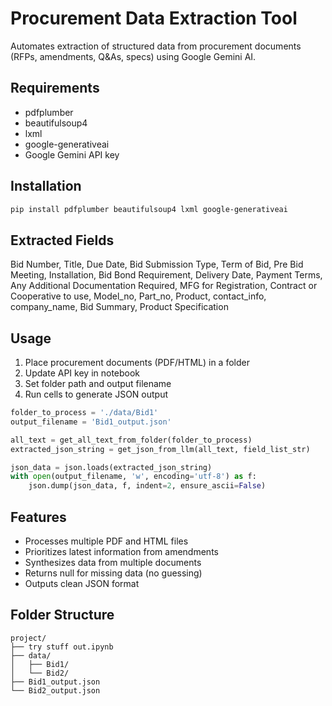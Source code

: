 # Procurement Data Extraction Tool

Automates extraction of structured data from procurement documents (RFPs, amendments, Q&As, specs) using Google Gemini AI.

## Requirements

- pdfplumber
- beautifulsoup4
- lxml
- google-generativeai
- Google Gemini API key

## Installation

```bash
pip install pdfplumber beautifulsoup4 lxml google-generativeai
```

## Extracted Fields

Bid Number, Title, Due Date, Bid Submission Type, Term of Bid, Pre Bid Meeting, Installation, Bid Bond Requirement, Delivery Date, Payment Terms, Any Additional Documentation Required, MFG for Registration, Contract or Cooperative to use, Model_no, Part_no, Product, contact_info, company_name, Bid Summary, Product Specification

## Usage

1. Place procurement documents (PDF/HTML) in a folder
2. Update API key in notebook
3. Set folder path and output filename
4. Run cells to generate JSON output

```python
folder_to_process = './data/Bid1'
output_filename = 'Bid1_output.json'

all_text = get_all_text_from_folder(folder_to_process)
extracted_json_string = get_json_from_llm(all_text, field_list_str)

json_data = json.loads(extracted_json_string)
with open(output_filename, 'w', encoding='utf-8') as f:
    json.dump(json_data, f, indent=2, ensure_ascii=False)
```

## Features

- Processes multiple PDF and HTML files
- Prioritizes latest information from amendments
- Synthesizes data from multiple documents
- Returns null for missing data (no guessing)
- Outputs clean JSON format

## Folder Structure

```
project/
├── try stuff out.ipynb
├── data/
│   ├── Bid1/
│   └── Bid2/
├── Bid1_output.json
└── Bid2_output.json
```
